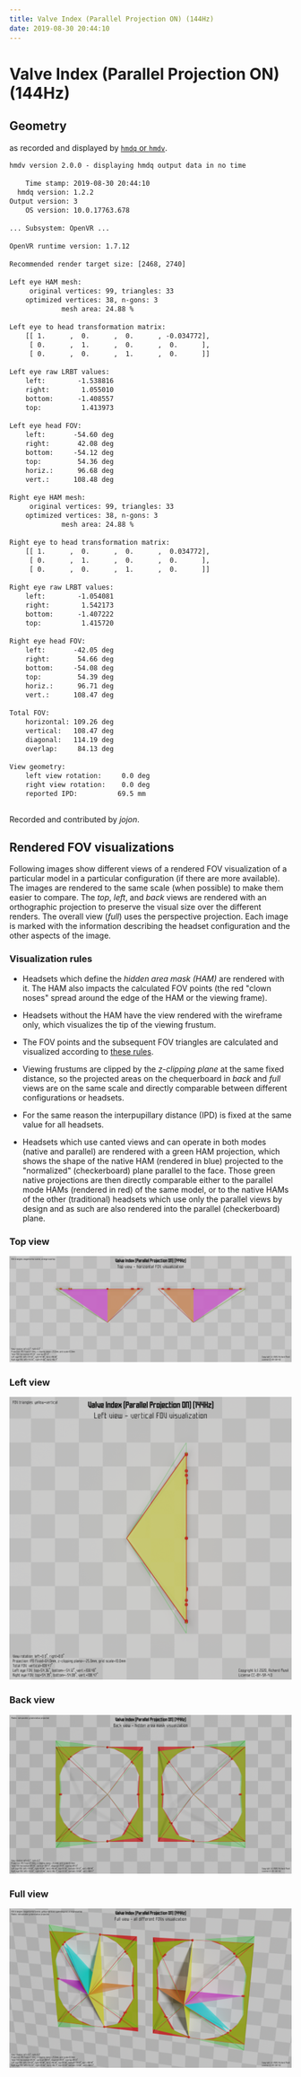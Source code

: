 ```yaml
---
title: Valve Index (Parallel Projection ON) (144Hz)
date: 2019-08-30 20:44:10
---
```

# Valve Index (Parallel Projection ON) (144Hz)

## Geometry

as recorded and displayed by [`hmdq` or `hmdv`](https://github.com/risa2000/hmdq).
```
hmdv version 2.0.0 - displaying hmdq output data in no time

    Time stamp: 2019-08-30 20:44:10
  hmdq version: 1.2.2
Output version: 3
    OS version: 10.0.17763.678

... Subsystem: OpenVR ...

OpenVR runtime version: 1.7.12

Recommended render target size: [2468, 2740]

Left eye HAM mesh:
     original vertices: 99, triangles: 33
    optimized vertices: 38, n-gons: 3
             mesh area: 24.88 %

Left eye to head transformation matrix:
    [[ 1.      ,  0.      ,  0.      , -0.034772],
     [ 0.      ,  1.      ,  0.      ,  0.      ],
     [ 0.      ,  0.      ,  1.      ,  0.      ]]

Left eye raw LRBT values:
    left:        -1.538816
    right:        1.055010
    bottom:      -1.408557
    top:          1.413973

Left eye head FOV:
    left:       -54.60 deg
    right:       42.08 deg
    bottom:     -54.12 deg
    top:         54.36 deg
    horiz.:      96.68 deg
    vert.:      108.48 deg

Right eye HAM mesh:
     original vertices: 99, triangles: 33
    optimized vertices: 38, n-gons: 3
             mesh area: 24.88 %

Right eye to head transformation matrix:
    [[ 1.      ,  0.      ,  0.      ,  0.034772],
     [ 0.      ,  1.      ,  0.      ,  0.      ],
     [ 0.      ,  0.      ,  1.      ,  0.      ]]

Right eye raw LRBT values:
    left:        -1.054081
    right:        1.542173
    bottom:      -1.407222
    top:          1.415720

Right eye head FOV:
    left:       -42.05 deg
    right:       54.66 deg
    bottom:     -54.08 deg
    top:         54.39 deg
    horiz.:      96.71 deg
    vert.:      108.47 deg

Total FOV:
    horizontal: 109.26 deg
    vertical:   108.47 deg
    diagonal:   114.19 deg
    overlap:     84.13 deg

View geometry:
    left view rotation:     0.0 deg
    right view rotation:    0.0 deg
    reported IPD:          69.5 mm


```
Recorded and contributed by _jojon_.

## Rendered FOV visualizations

Following images show different views of a rendered FOV visualization of a
particular model in a particular configuration (if there are more available).
The images are rendered to the same scale (when possible) to make them easier
to compare. The _top_, _left_, and _back_ views are rendered with an
orthographic projection to preserve the visual size over the different renders.
The overall view (_full_) uses the perspective projection. Each image is marked
with the information describing the headset configuration and the other aspects
of the image.

### Visualization rules

* Headsets which define the _hidden area mask (HAM)_ are rendered with it. The
  HAM also impacts the calculated FOV points (the red "clown noses" spread
  around the edge of the HAM or the viewing frame).

* Headsets without the HAM have the view rendered with the wireframe only, which
  visualizes the tip of the viewing frustum.

* The FOV points and the subsequent FOV triangles are calculated and visualized
  according to [these
  rules](https://risa2000.github.io/vrdocs/docs/hmd_fov_calculation).

* Viewing frustums are clipped by the _z-clipping plane_ at the same fixed
  distance, so the projected areas on the chequerboard in _back_ and _full_
  views are on the same scale and directly comparable between different
  configurations or headsets.

* For the same reason the interpupillary distance (IPD) is fixed at the same
  value for all headsets.

* Headsets which use canted views and can operate in both modes (native and
  parallel) are rendered with a green HAM projection, which shows the shape of
  the native HAM (rendered in blue) projected to the "normalized"
  (checkerboard) plane parallel to the face. Those green native projections are
  then directly comparable either to the parallel mode HAMs (rendered in red)
  of the same model, or to the native HAMs of the other (traditional) headsets
  which use only the parallel views by design and as such are also rendered
  into the parallel (checkerboard) plane.

### Top view
[![Valve Index (Parallel Projection ON) (144Hz) - top view](../images/Index_PP_144Hz_top.dmx.png)](../images/Index_PP_144Hz_top.dmx.png)

### Left view
[![Valve Index (Parallel Projection ON) (144Hz) - left view](../images/Index_PP_144Hz_left.dmx.png)](../images/Index_PP_144Hz_left.dmx.png)

### Back view
[![Valve Index (Parallel Projection ON) (144Hz) - back view](../images/Index_PP_144Hz_back.dmx.png)](../images/Index_PP_144Hz_back.dmx.png)

### Full view
[![Valve Index (Parallel Projection ON) (144Hz) - full view](../images/Index_PP_144Hz_over.dmx.png)](../images/Index_PP_144Hz_over.dmx.png)

